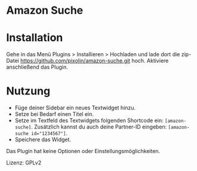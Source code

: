# Amazon Suche

# Installation
Gehe in das Menü Plugins > Installieren > Hochladen und lade dort die zip-Datei https://github.com/pixolin/amazon-suche.git hoch.
Aktiviere anschließend das Plugin.

# Nutzung
* Füge deiner Sidebar ein neues Textwidget hinzu.
* Setze bei Bedarf einen Titel ein.
* Setze im Textfeld des Textwidgets folgenden Shortcode ein: `[amazon-suche]`. Zusätzlich kannst du auch deine Partner-ID eingeben: `[amazon-suche id="1234567"]`.
* Speichere das Widget.

Das Plugin hat keine Optionen oder Einstellungsmöglichkeiten.

Lizenz: GPLv2
